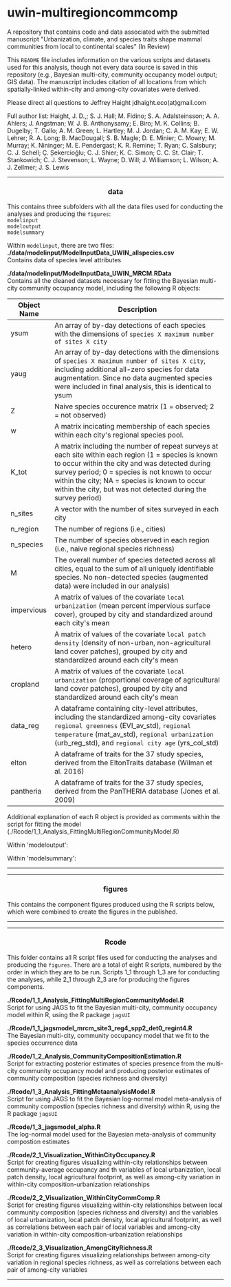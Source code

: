 # uwin-multiregioncommcomp

A repository that contains code and data associated with the submitted manuscript "Urbanization, climate, and species traits shape mammal communities from local to continental scales" (In Review)

This `README` file includes information on the various scripts and datasets used for this analysis, though not every data source is saved in this repository (e.g., Bayesian multi-city, community occupancy model output; GIS data). The manuscript includes citation of all locations from which spatially-linked within-city and among-city covariates were derived.

Please direct all questions to Jeffrey Haight jdhaight.eco(at)gmail.com

Full author list:
Haight, J. D.,; S. J. Hall; M. Fidino; S. A. Adalsteinsson; A. A. Ahlers; J. Angstman; W. J. B. Anthonysamy; E. Biro; M. K. Collins; B. Dugelby; T. Gallo; A. M. Green; L. Hartley; M. J. Jordan; C. A. M. Kay; E. W. Lehrer; R. A. Long; B. MacDougall; S. B. Magle; D. E. Minier; C. Mowry; M. Murray; K. Nininger; M. E. Pendergast; K. R. Remine; T. Ryan; C. Salsbury; C. J. Schell; Ç. Șekercioğlu; C. J. Shier; K. C. Simon; C. C. St. Clair; T. Stankowich; C. J. Stevenson; L. Wayne; D. Will; J. Williamson; L. Wilson; A. J. Zellmer; J. S. Lewis



---
<div align="center"> <h3>data</h3> </div>

This contains three subfolders with all the data files used for conducting the analyses and producing the `figures`:  
`modelinput`  
`modeloutput`  
`modelsummary`  

Within `modelinput`, there are two files:  
**./data/modelinput/ModelInputData_UWIN_allspecies.csv**  
Contains data of species level attributes  

**./data/modelinput/ModelInputData_UWIN_MRCM.RData**  
Contains all the cleaned datasets necessary for fitting the Bayesian multi-city community occupancy model, including the following R objects:  

| Object Name	| Description   |
|---------------------------|--------|
| ysum		| An array of by-day detections of each species with the dimensions of `species X maximum number of sites X city`	|
| yaug		| An array of by-day detections with the dimensions of `species X maximum number of sites X city`, including additional all-zero species for data augmentation. Since no data augmented species were included in final analysis, this is identical to ysum	|
| Z			| Naive species occurence matrix (1 = observed; 2 = not observed)	|
| w			| A matrix incicating membership of each species within each city's regional species pool.  |
| K_tot         	| A matrix including the number of repeat surveys at each site within each region (1 = species is  known to occur within the city and was detected during survey period; 0 = species is not known to occur within the city; NA = species is known to occur within the city, but was not detected during the survey period)	|
| n_sites		| A vector with the number of sites surveyed in each city	|
| n_region		| The number of regions (i.e., cities)	|
| n_species		| The number of species observed in each region (i.e., naive regional species richness)	|
| M			| The overall number of species detected across all cities, equal to the sum of all uniquely identifiable species. No non-detected species (augmented data) were included in our analysis) |
| impervious	| A matrix of values of the covariate `local urbanization` (mean percent impervious surface cover), grouped by city and standardized around each city's mean |
| hetero     	| A matrix of values of the covariate `local patch density` (density of non-urban, non-agricultural land cover patches), grouped by city and standardized around each city's mean |
| cropland		| A matrix of values of the covariate `local urbanization` (proportional coverage of agricultural land cover patches), grouped by city and standardized around each city's mean |
| data_reg		| A dataframe containing city-level attributes, including the standardized among-city covariates `regional greenness` (EVI_av_std), `regional temperature` (mat_av_std), `regional urbanization` (urb_reg_std), and `regional city age` (yrs_col_std) |
| elton		| A dataframe of traits for the 37 study species, derived from the EltonTraits database (Wilman et al. 2016)	|
| pantheria		| A dataframe of traits for the 37 study species, derived from the PanTHERIA database (Jones et al. 2009)		|

Additional explanation of each R object is provided as comments within the script for fitting the model (./Rcode/1_1_Analysis_FittingMultiRegionCommunityModel.R)  


Within 'modeloutput':  


Within 'modelsummary':  

---


---
<div align="center"> <h3>figures</h3> </div>

This contains the component figures produced using the R scripts below, which were combined to create the figures in the published. 


---
---
<div align="center"> <h3>Rcode</h3> </div>

This folder contains all R script files used for conducting the analyses and producing the `figures`. There are a total of eight R scripts, numbered by the order in which they are to be run. Scripts 1_1 through 1_3 are for conducting the analyses, while 2_1 through 2_3 are for producing the figures components.

**./Rcode/1_1_Analysis_FittingMultiRegionCommunityModel.R**  
Script for using JAGS to fit the Bayesian multi-city, community occupancy model within R, using the R package `jagsUI`  

**./Rcode/1_1_jagsmodel_mrcm_site3_reg4_spp2_det0_regint4.R**  
The Bayesian multi-city, community occupancy model that we fit to the species occurrence data  

**./Rcode/1_2_Analysis_CommunityCompositionEstimation.R**  
Script for extracting posterior estimates of species presence from the multi-city community occupancy model and producing posterior estimates of community composition (species richness and diversity)  

**./Rcode/1_3_Analysis_FittingMetaanalysisModel.R**  
Script for using JAGS to fit the Bayesian log-normal model meta-analysis of community compostion (species richness and diversity) within R, using the R package `jagsUI`  

**./Rcode/1_3_jagsmodel_alpha.R**  
The log-normal model used for the Bayesian meta-analysis of community compostion estimates  

**./Rcode/2_1_Visualization_WithinCityOccupancy.R**  
Script for creating figures visualizing within-city relationships between community-average occupancy and th variables of local urbanization, local patch density, local agricultural footprint, as well as among-city variation in within-city composition-urbanization relationships  

**./Rcode/2_2_Visualization_WithinCityCommComp.R**  
Script for creating figures visualizing within-city relationships between local community composition (species richness and diversity) and the variables of local urbanization, local patch density, local agricultural footprint, as well as correlations between each pair of local variables and among-city variation in within-city composition-urbanization relationships  

**./Rcode/2_3_Visualization_AmongCityRichness.R**  
Script for creating figures visualizing relationships between among-city variation in regional species richness, as well as correlations between each pair of among-city variables  


---